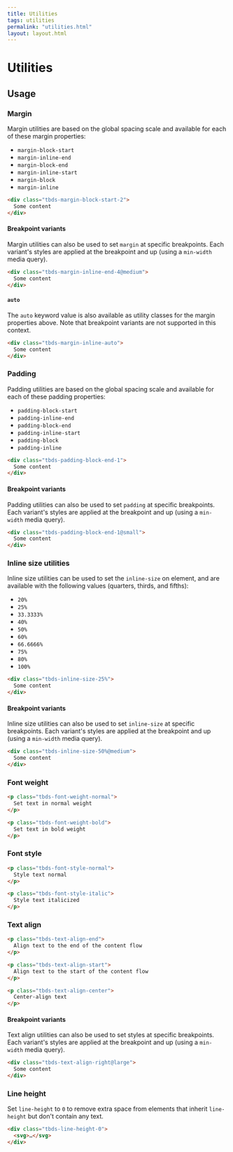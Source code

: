 ```yaml
---
title: Utilities
tags: utilities
permalink: "utilities.html"
layout: layout.html
---
```

# Utilities

## Usage

### Margin

Margin utilities are based on the global spacing scale and available
for each of these margin properties:

- `margin-block-start`
- `margin-inline-end`
- `margin-block-end`
- `margin-inline-start`
- `margin-block`
- `margin-inline`

```html
<div class="tbds-margin-block-start-2">
  Some content
</div>
```

#### Breakpoint variants

Margin utilities can also be used to set `margin` at specific breakpoints.
Each variant's styles are applied at the breakpoint and up (using a
`min-width` media query).

```html
<div class="tbds-margin-inline-end-4@medium">
  Some content
</div>
```

#### `auto`

The `auto` keyword value is also available as utility classes for the margin
properties above. Note that breakpoint variants are not supported in
this context.

```html
<div class="tbds-margin-inline-auto">
  Some content
</div>
```

### Padding

Padding utilities are based on the global spacing scale and available
for each of these padding properties:

- `padding-block-start`
- `padding-inline-end`
- `padding-block-end`
- `padding-inline-start`
- `padding-block`
- `padding-inline`

```html
<div class="tbds-padding-block-end-1">
  Some content
</div>
```

#### Breakpoint variants

Padding utilities can also be used to set `padding` at specific breakpoints.
Each variant's styles are applied at the breakpoint and up (using a
`min-width` media query).

```html
<div class="tbds-padding-block-end-1@small">
  Some content
</div>
```

### Inline size utilities

Inline size utilities can be used to set the `inline-size` on element, and are
available with the following values (quarters, thirds, and fifths):

- `20%`
- `25%`
- `33.3333%`
- `40%`
- `50%`
- `60%`
- `66.6666%`
- `75%`
- `80%`
- `100%`

```html
<div class="tbds-inline-size-25%">
  Some content
</div>
```

#### Breakpoint variants

Inline size utilities can also be used to set `inline-size` at specific
breakpoints. Each variant's styles are applied at the breakpoint and up (using
a `min-width` media query).

```html
<div class="tbds-inline-size-50%@medium">
  Some content
</div>
```

### Font weight

```html
<p class="tbds-font-weight-normal">
  Set text in normal weight
</p>
```

```html
<p class="tbds-font-weight-bold">
  Set text in bold weight
</p>
```

### Font style

```html
<p class="tbds-font-style-normal">
  Style text normal
</p>
```

```html
<p class="tbds-font-style-italic">
  Style text italicized
</p>
```

### Text align

```html
<p class="tbds-text-align-end">
  Align text to the end of the content flow
</p>
```

```html
<p class="tbds-text-align-start">
  Align text to the start of the content flow
</p>
```

```html
<p class="tbds-text-align-center">
  Center-align text
</p>
```

#### Breakpoint variants

Text align utilities can also be used to set styles at specific breakpoints.
Each variant's styles are applied at the breakpoint and up (using a
`min-width` media query).

```html
<div class="tbds-text-align-right@large">
  Some content
</div>
```

### Line height

Set `line-height` to `0` to remove extra space from elements that inherit
`line-height` but don't contain any text.

```html
<div class="tbds-line-height-0">
  <svg>…</svg>
</div>
```
